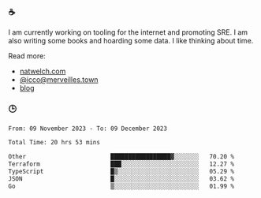 ### ☕

I am currently working on tooling for the internet and promoting SRE. I am also writing some books and hoarding some data. I like thinking about time. 

Read more:

 - [natwelch.com](https://natwelch.com)
 - [@icco@merveilles.town](https://merveilles.town/@icco)
 - [blog](https://writing.natwelch.com)

### 🕒

<!--START_SECTION:waka-->

```txt
From: 09 November 2023 - To: 09 December 2023

Total Time: 20 hrs 53 mins

Other                        █████████████████▓░░░░░░░   70.20 %
Terraform                    ███░░░░░░░░░░░░░░░░░░░░░░   12.27 %
TypeScript                   █▒░░░░░░░░░░░░░░░░░░░░░░░   05.29 %
JSON                         █░░░░░░░░░░░░░░░░░░░░░░░░   03.62 %
Go                           ▒░░░░░░░░░░░░░░░░░░░░░░░░   01.99 %
```

<!--END_SECTION:waka-->
